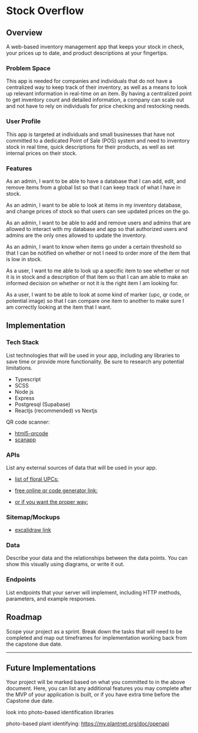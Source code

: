 # Stock Overflow

## Overview

A web-based inventory management app that keeps your stock in check, your prices up to date, and product descriptions at your fingertips.

### Problem Space

This app is needed for companies and individuals that do not have a centralized way to keep track of their inventory, as well as a means to look up relevant information in real-time on an item. By having a centralized point to get inventory count and detailed information, a company can scale out and not have to rely on individuals for price checking and restocking needs.

### User Profile

This app is targeted at individuals and small businesses that have not committed to a dedicated Point of Sale (POS) system and need to inventory stock in real time, quick descriptions for their products, as well as set internal prices on their stock.

### Features

As an admin, I want to be able to have a database that I can add, edit, and remove items from a global list so that I can keep track of what I have in stock.

As an admin, I want to be able to look at items in my inventory database, and change prices of stock so that users can see updated prices on the go.

As an admin, I want to be able to add and remove users and admins that are allowed to interact with my database and app so that authorized users and admins are the only ones allowed to update the inventory.

As an admin, I want to know when items go under a certain threshold so that I can be notified on whether or not I need to order more of the item that is low in stock.

As a user, I want to me able to look up a specific item to see whether or not it is in stock and a description of that item so that I can am able to make an informed decision on whether or not it is the right item I am looking for.

As a user, I want to be able to look at some kind of marker (upc, qr code, or potential image) so that I can compare one item to another to make sure I am correctly looking at the item that I want.

## Implementation

### Tech Stack

List technologies that will be used in your app, including any libraries to save time or provide more functionality. Be sure to research any potential limitations.

- Typescript
- SCSS
- Node js
- Express
- Postgresql (Supabase)
- Reactjs (recommended) vs Nextjs

QR code scanner:

- [html5-qrcode](https://www.npmjs.com/package/html5-qrcode)
- [scanapp](https://scanapp.org/html5-qrcode-docs/docs/intro)

### APIs

List any external sources of data that will be used in your app.

- [list of floral UPCs:](https://www.freshproduce.com/resources/floral/floral-universal-product-codes/)

- [free online qr code generator link:](https://public-api.qr-code-generator.com/v1/create/free?image_format=SVG&image_width=500&foreground_color=%23000000&frame_color=%23000000&frame_name=no-frame&qr_code_logo=&qr_code_pattern=rounded-3&qr_code_text=<your-text-here>)

- [or if you want the proper way:](https://www.qr-code-generator.com/qr-code-api/?cks=28075_1715486675_c4da9d4322eb902475e29d032a9dce0e&cpid=72a03c17-313a-4b34-9153-3c11d56863e5&sv1=affiliate&sv_campaign_id=1169924&awc=28075_1715486675_c4da9d4322eb902475e29d032a9dce0e&gclid=Cj0KCQjwkN--BhDkARIsAD_mnIqe8gl3KUYyFuCZkvhT8mnpn8YX5f-n8Pun0N63uwyR-N9pakRhmUoaAsM9EALw_wcB&campaignid=20261693957&adgroupid=&cpid=39bf0834-c3de-4cf9-85b6-aaee355e93f8&gad_source=1&target=api-ad)

### Sitemap/Mockups

- [excalidraw link](https://excalidraw.com/#json=njKaQcoXxYZEnbHJMkbXV,t2OX5kfzaQf-Q5N97x-KKQ)

### Data

Describe your data and the relationships between the data points. You can show this visually using diagrams, or write it out.

### Endpoints

List endpoints that your server will implement, including HTTP methods, parameters, and example responses.

## Roadmap

Scope your project as a sprint. Break down the tasks that will need to be completed and map out timeframes for implementation working back from the capstone due date.

---

## Future Implementations

Your project will be marked based on what you committed to in the above document. Here, you can list any additional features you may complete after the MVP of your application is built, or if you have extra time before the Capstone due date.

look into photo-based identification libraries

photo-based plant identifying:
https://my.plantnet.org/doc/openapi
